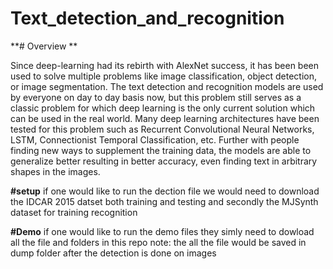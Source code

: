# Text_detection_and_recognition
**# Overview **

Since deep-learning had its rebirth with AlexNet success, it has been been used
to solve multiple problems like image classification, object detection, or image
segmentation. The text detection and recognition models are used by everyone on
day to day basis now, but this problem still serves as a classic problem for which
deep learning is the only current solution which can be used in the real world. Many
deep learning architectures have been tested for this problem such as Recurrent
Convolutional Neural Networks, LSTM, Connectionist Temporal Classification,
etc. Further with people finding new ways to supplement the training data, the
models are able to generalize better resulting in better accuracy, even finding text
in arbitrary shapes in the images.

**#setup**
if one would like to run the dection file we would need to download the IDCAR 2015 datset both training and testing and secondly the MJSynth dataset for training recognition

**#Demo**
if one would like to run the demo files they simly need to dowload all the file and folders in this repo
note: the all the file would be saved in dump folder after the detection is done on images
